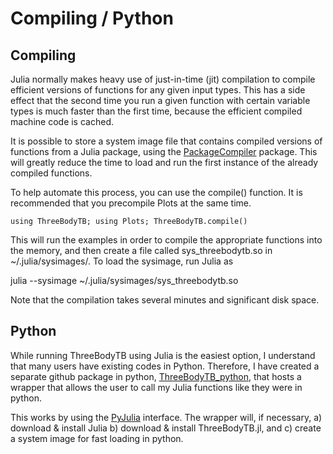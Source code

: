 # Compiling / Python

## Compiling

Julia normally makes heavy use of just-in-time (jit) compilation to
compile efficient versions of functions for any given input types. This
has a side effect that the second time you run a given function with
certain variable types is much faster than the first time, because the
efficient compiled machine code is cached.

It is possible to store a system image file that contains compiled
versions of functions from a Julia package, using the
[PackageCompiler](https://github.com/JuliaLang/PackageCompiler.jl)
package. This will greatly reduce the time to load and run the first
instance of the already compiled functions.

To help automate this process, you can use the compile() function. It is
recommended that you precompile Plots at the same time.

```
using ThreeBodyTB; using Plots; ThreeBodyTB.compile()
```

This will run the examples in order to compile the appropriate
functions into the memory, and then create a file called sys_threebodytb.so in
~/.julia/sysimages/. To load the sysimage, run Julia as 

julia --sysimage ~/.julia/sysimages/sys_threebodytb.so

Note that the compilation takes several minutes and significant disk space.

## Python

While running ThreeBodyTB using Julia is the easiest option, I
understand that many users have existing codes in
Python. Therefore, I have created a separate github package in python,
[ThreeBodyTB_python](https://github.com/kfgarrity/ThreeBodyTB_python),
that hosts a wrapper that allows the user to call my Julia functions
like they were in python.

This works by using the [PyJulia](https://github.com/JuliaPy/pyjulia)
interface. The wrapper will, if necessary, a) download & install Julia b)
download & install ThreeBodyTB.jl, and c) create a system image for
fast loading in python.
